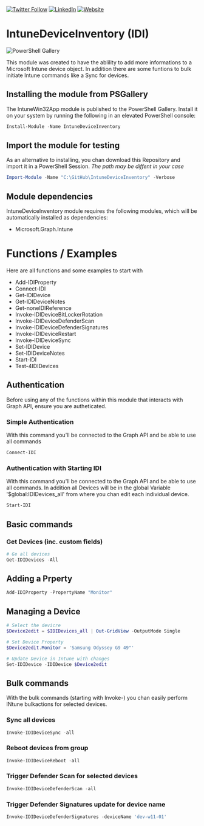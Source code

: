 [![Twitter Follow](https://img.shields.io/badge/Twitter-1DA1F2?style=for-the-badge&logo=twitter&logoColor=white)](https://twitter.com/FlorianSLZ/)  [![LinkedIn](https://img.shields.io/badge/LinkedIn-0077B5?style=for-the-badge&logo=linkedin&logoColor=white)](https://www.linkedin.com/in/fsalzmann/)  [![Website](https://img.shields.io/badge/website-000000?style=for-the-badge&logo=About.me&logoColor=white)](https://scloud.work/en/about)

# IntuneDeviceInventory (IDI)
![PowerShell Gallery](https://img.shields.io/powershellgallery/dt/IntuneDeviceInventory)

This module was created to have the ablility to add more informations to a Microsoft Intune device object. 
In addition there are some funtions to bulk initiate Intune commands like a Sync for devices. 


## Installing the module from PSGallery
The IntuneWin32App module is published to the PowerShell Gallery. Install it on your system by running the following in an elevated PowerShell console:
```PowerShell
Install-Module -Name IntuneDeviceInventory
```

## Import the module for testing
As an alternative to installing, you chan download this Repository and import it in a PowerShell Session. 
*The path may be diffent in your case*
```PowerShell
Import-Module -Name "C:\GitHub\IntuneDeviceInventory" -Verbose
```

## Module dependencies
IntuneDeviceInventory module requires the following modules, which will be automatically installed as dependencies:
- Microsoft.Graph.Intune

# Functions / Examples
Here are all functions and some examples to start with

- Add-IDIProperty
- Connect-IDI
- Get-IDIDevice
- Get-IDIDeviceNotes
- Get-noneIDIReference
- Invoke-IDIDeviceBitLockerRotation
- Invoke-IDIDeviceDefenderScan
- Invoke-IDIDeviceDefenderSignatures
- Invoke-IDIDeviceRestart
- Invoke-IDIDeviceSync
- Set-IDIDevice
- Set-IDIDeviceNotes
- Start-IDI
- Test-4IDIDevices

## Authentication
Before using any of the functions within this module that interacts with Graph API, ensure you are autheticated. 

### Simple Authentication
With this command you'll be connected to the Graph API and be able to use all commands
```PowerShell
Connect-IDI
```

### Authentication with Starting IDI
With this command you'll be connected to the Graph API and be able to use all commands. 
In addition all Devices will be in the global Variable '$global:IDIDevices_all' from where you chan edit each individual device. 
```PowerShell
Start-IDI
```

## Basic commands
### Get Devices (inc. custom fields)
```PowerShell
# Ge all devices
Get-IDIDevices -All


```

## Adding a Prperty
```PowerShell
Add-IDIProperty -PropertyName "Monitor"
```

## Managing a Device

```PowerShell
# Select the devicre
$Device2edit = $IDIDevices_all | Out-GridView -OutputMode Single

# Set Device Property
$Device2edit.Monitor = 'Samsung Odyssey G9 49"'

# Update Device in Intune with changes
Set-IDIDevice -IDIDevice $Device2edit
```

## Bulk commands
With the bulk commands (starting with Invoke-) you chan easily perform INtune bulkactions for selected devices. 

### Sync all devices
```PowerShell
Invoke-IDIDeviceSync -all
```

### Reboot devices from group
```PowerShell
Invoke-IDIDeviceReboot -all
```

### Trigger Defender Scan for selected devices
```PowerShell
Invoke-IDIDeviceDefenderScan -all
```

### Trigger Defender Signatures update for device name
```PowerShell
Invoke-IDIDeviceDefenderSignatures -deviceName 'dev-w11-01'
```
